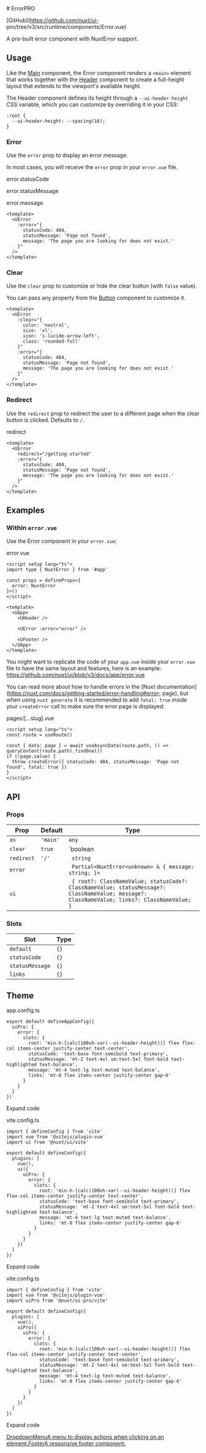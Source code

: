 <!-- source: https://ui.nuxt.com/components/error --> # ErrorPRO

[GitHub](https://github.com/nuxt/ui-
pro/tree/v3/src/runtime/components/Error.vue)

A pre-built error component with NuxtError support.

## Usage

Like the [Main](/components/main) component, the Error component renders a
`<main>` element that works together with the [Header](/components/header)
component to create a full-height layout that extends to the viewport's
available height.

The Header component defines its height through a `--ui-header-height` CSS
variable, which you can customize by overriding it in your CSS:

    
    
    :root {
      --ui-header-height: --spacing(16);
    }
    

### Error

Use the `error` prop to display an error message.

[](https://nuxt.com/docs/guide/directory-structure/error)In most cases, you
will receive the `error` prop in your `error.vue` file.

error.statusCode

error.statusMessage

error.message

    
    
    <template>
      <UError
        :error="{
          statusCode: 404,
          statusMessage: 'Page not found',
          message: 'The page you are looking for does not exist.'
        }"
      />
    </template>
    

### Clear

Use the `clear` prop to customize or hide the clear button (with `false`
value).

You can pass any property from the [Button](/components/button) component to
customize it.

    
    
    <template>
      <UError
        :clear="{
          color: 'neutral',
          size: 'xl',
          icon: 'i-lucide-arrow-left',
          class: 'rounded-full'
        }"
        :error="{
          statusCode: 404,
          statusMessage: 'Page not found',
          message: 'The page you are looking for does not exist.'
        }"
      />
    </template>
    

### Redirect

Use the `redirect` prop to redirect the user to a different page when the
clear button is clicked. Defaults to `/`.

redirect

    
    
    <template>
      <UError
        redirect="/getting-started"
        :error="{
          statusCode: 404,
          statusMessage: 'Page not found',
          message: 'The page you are looking for does not exist.'
        }"
      />
    </template>
    

## Examples

### Within `error.vue`

Use the Error component in your `error.vue`:

error.vue

    
    
    <script setup lang="ts">
    import type { NuxtError } from '#app'
    
    const props = defineProps<{
      error: NuxtError
    }>()
    </script>
    
    <template>
      <UApp>
        <UHeader />
    
        <UError :error="error" />
    
        <UFooter />
      </UApp>
    </template>
    

You might want to replicate the code of your `app.vue` inside your `error.vue`
file to have the same layout and features, here is an example:
<https://github.com/nuxt/ui/blob/v3/docs/app/error.vue>

You can read more about how to handle errors in the [Nuxt
documentation](https://nuxt.com/docs/getting-started/error-handling#error-
page), but when using `nuxt generate` it is recommended to add `fatal: true`
inside your `createError` call to make sure the error page is displayed:

pages/[...slug].vue

    
    
    <script setup lang="ts">
    const route = useRoute()
    
    const { data: page } = await useAsyncData(route.path, () => queryContent(route.path).findOne())
    if (!page.value) {
      throw createError({ statusCode: 404, statusMessage: 'Page not found', fatal: true })
    }
    </script>
    

## API

### Props

Prop |  Default |  Type   
---|---|---  
`as`| `'main'`| `any`  
`clear`| `true`| `boolean | Partial<ButtonProps>`  
`redirect`| `'/'`| ` string`  
`error`| | ` Partial<NuxtError<unknown> & { message: string; }>`  
`ui`| | ` { root?: ClassNameValue; statusCode?: ClassNameValue; statusMessage?: ClassNameValue; message?: ClassNameValue; links?: ClassNameValue; }`  
  
### Slots

Slot |  Type   
---|---  
`default`| `{}`  
`statusCode`| `{}`  
`statusMessage`| `{}`  
`links`| `{}`  
  
## Theme

app.config.ts

    
    
    export default defineAppConfig({
      uiPro: {
        error: {
          slots: {
            root: 'min-h-[calc(100vh-var(--ui-header-height))] flex flex-col items-center justify-center text-center',
            statusCode: 'text-base font-semibold text-primary',
            statusMessage: 'mt-2 text-4xl sm:text-5xl font-bold text-highlighted text-balance',
            message: 'mt-4 text-lg text-muted text-balance',
            links: 'mt-8 flex items-center justify-center gap-6'
          }
        }
      }
    })
    

Expand code

vite.config.ts

    
    
    import { defineConfig } from 'vite'
    import vue from '@vitejs/plugin-vue'
    import ui from '@nuxt/ui/vite'
    
    export default defineConfig({
      plugins: [
        vue(),
        ui({
          uiPro: {
            error: {
              slots: {
                root: 'min-h-[calc(100vh-var(--ui-header-height))] flex flex-col items-center justify-center text-center',
                statusCode: 'text-base font-semibold text-primary',
                statusMessage: 'mt-2 text-4xl sm:text-5xl font-bold text-highlighted text-balance',
                message: 'mt-4 text-lg text-muted text-balance',
                links: 'mt-8 flex items-center justify-center gap-6'
              }
            }
          }
        })
      ]
    })
    

Expand code

vite.config.ts

    
    
    import { defineConfig } from 'vite'
    import vue from '@vitejs/plugin-vue'
    import uiPro from '@nuxt/ui-pro/vite'
    
    export default defineConfig({
      plugins: [
        vue(),
        uiPro({
          uiPro: {
            error: {
              slots: {
                root: 'min-h-[calc(100vh-var(--ui-header-height))] flex flex-col items-center justify-center text-center',
                statusCode: 'text-base font-semibold text-primary',
                statusMessage: 'mt-2 text-4xl sm:text-5xl font-bold text-highlighted text-balance',
                message: 'mt-4 text-lg text-muted text-balance',
                links: 'mt-8 flex items-center justify-center gap-6'
              }
            }
          }
        })
      ]
    })
    

Expand code

[DropdownMenuA menu to display actions when clicking on an
element.](/components/dropdown-menu)[FooterA responsive footer
component.](/components/footer)

